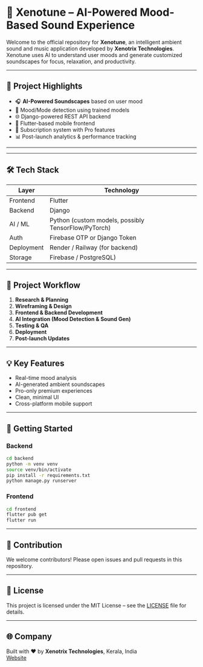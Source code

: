 
# 🎵 Xenotune – AI-Powered Mood-Based Sound Experience

Welcome to the official repository for **Xenotune**, an intelligent ambient sound and music application developed by **Xenotrix Technologies**. Xenotune uses AI to understand user moods and generate customized soundscapes for focus, relaxation, and productivity.

---

## 🚀 Project Highlights

- 🎧 **AI-Powered Soundscapes** based on user mood
- 🤖 Mood/Mode detection using trained models
- 🌐 Django-powered REST API backend
- 📱 Flutter-based mobile frontend
- 🔐 Subscription system with Pro features
- 📊 Post-launch analytics & performance tracking

---

---

## 🛠️ Tech Stack

| Layer        | Technology        |
|--------------|-------------------|
| Frontend     | Flutter           |
| Backend      | Django            |
| AI / ML      | Python (custom models, possibly TensorFlow/PyTorch) |
| Auth         | Firebase OTP or Django Token |
| Deployment   | Render / Railway (for backend) |
| Storage      | Firebase / PostgreSQL) |

---

## 🧭 Project Workflow

1. **Research & Planning**
2. **Wireframing & Design**
3. **Frontend & Backend Development**
4. **AI Integration (Mood Detection & Sound Gen)**
5. **Testing & QA**
6. **Deployment**
7. **Post-launch Updates**

---

## 💡 Key Features

- Real-time mood analysis
- AI-generated ambient soundscapes
- Pro-only premium experiences
- Clean, minimal UI
- Cross-platform mobile support

---

## 🧪 Getting Started

### Backend

```bash
cd backend
python -m venv venv
source venv/bin/activate
pip install -r requirements.txt
python manage.py runserver
```

### Frontend

```bash
cd frontend
flutter pub get
flutter run
```

---

## 📌 Contribution

We welcome contributors! Please open issues and pull requests in this repository.

---

## 📝 License

This project is licensed under the MIT License – see the [LICENSE](LICENSE) file for details.

---

## 🌐 Company

Built with ❤️ by **Xenotrix Technologies**, Kerala, India  
[Website](https://xenotrix-technologies.github.io/XenoTUNE/)
